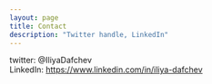 ```yaml
---
layout: page
title: Contact
description: "Twitter handle, LinkedIn"
---
```

twitter: @IliyaDafchev  
LinkedIn: https://www.linkedin.com/in/iliya-dafchev  
